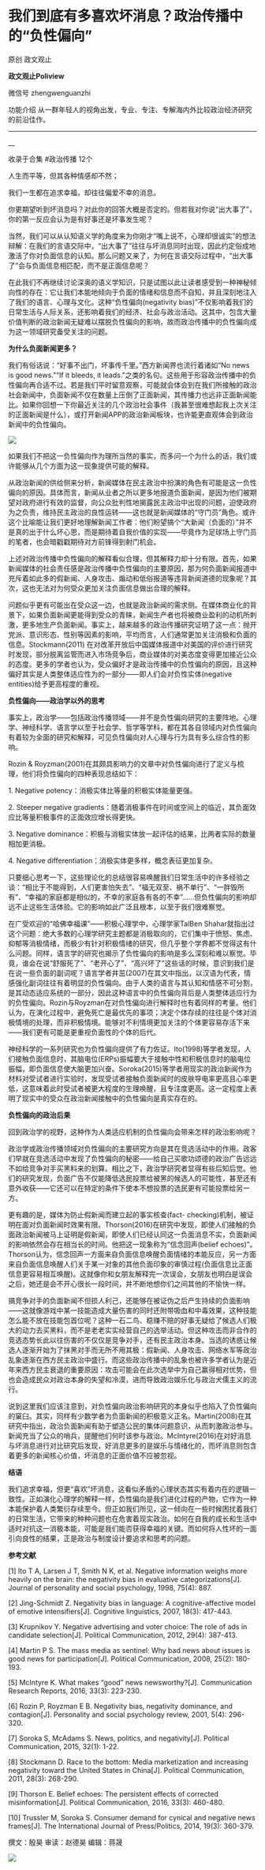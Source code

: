 

#  我们到底有多喜欢坏消息？政治传播中的“负性偏向”

原创 政文观止 

**政文观止Poliview** 

微信号 zhengwenguanzhi

功能介绍 从一群年轻人的视角出发，专业、专注、专解海内外比较政治经济研究的前沿佳作。

____

__

收录于合集 #政治传播 12个

人生而平等，但其各种情感却不然；

  

我们一生都在追求幸福，却往往偏爱不幸的消息。

  

你更期望听到坏消息吗？对此你的回答大概是否定的。但若我对你说“出大事了”，你的第一反应会认为是有好事还是坏事发生呢？

  

当然，我们可以从认知语义学的角度来为你刚才“嘴上说不，心理却很诚实”的想法辩解：在我们的言语交际中，“出大事了”往往与坏消息同时出现，因此约定俗成地激活了你对负面信息的认知。那么问题又来了，为何在言语交际过程中，“出大事了”会与负面信息相匹配，而不是正面信息呢？

  

在此我们不再继续讨论深奥的语义学知识，只是试图以此让读者感受到一种神秘倾向性的存在：它让我们本能地倾向于负面的情绪和信息而不自知，并且深刻地注入了我们的语言、心理与文化。这种“负性偏向(negativity
bias)”不仅影响着我们的日常生活与人际关系，还影响着我们的经济、社会与政治活动。这其中，包含大量价值判断的政治新闻无疑难以摆脱负性偏向的影响，故而政治传播中的负性偏向成为这一领域研究备受关注的问题。

  

 **为什么负面新闻更多？**

我们有俗话说：“好事不出门，坏事传千里。”西方新闻界也流行着诸如“No news is good news.”“If it bleeds, it
leads.”之类的名句。这些用于形容政治传播中的负性偏向再合适不过。若是我们平时留意观察，可能就会体会到在我们所接触的政治社会新闻中，负面新闻不仅在数量上压倒了正面新闻，其传播力也远非正面新闻能比。如果你回想一下你最近关注的几个政治社会事件（我甚至很难想起我上次关注的正面新闻是什么），或打开新闻APP的政治新闻板块，也许能更直观体会到政治新闻中的负性偏向。

![](images/151/2.jpeg)

如果我们不把这一负性偏向作为理所当然的事实，而多问一个为什么的话，我们或许能够从几个方面为这一现象提供可能的解释。

  

从政治新闻的供给侧来分析，新闻媒体在民主政治中扮演的角色有可能是这一负性偏向的原因。具体而言，新闻从业者之所以更多地报道负面新闻，是因为他们被期望对政府进行有效的监督，向公众批判性地揭露民主政治中出现的问题，迫使政府为之负责，维持民主政治的良性运转——这也就是新闻媒体的“守门员”角色。或许这个比喻能让我们更好地理解新闻工作者：他们盼望搞个“大新闻（负面的）”并不是真的出于什么坏心思，而是期待着自我价值的实现——毕竟作为足球场上守门员的笔者，也会暗戳戳期待对方前锋得到射门机会。

  

上述对政治传播中负性偏向的解释看似合理，但其解释力却十分有限。首先，如果新闻媒体的社会责任感是政治传播中负性偏向的主要原因，那为何负面新闻报道中充斥着如此多的假新闻、人身攻击、煽动和低俗报道等违背新闻道德的现象呢？其次，这也无法对为何受众更加关注负面信息做出合理的解释。

  

问题似乎更有可能出在受众这一边，也就是政治新闻的需求侧。在媒体商业化的背景下，如果负面新闻更能得到受众的青睐，新闻生产者也将被商业盈利的动机所刺激，更多地生产负面新闻。事实上，越来越多的政治传播研究证明了这一点：抛开党派、意识形态、性别等因素的影响，平均而言，人们通常更加关注消极和负面的信息。Stockmann(2011)
在对改革开放后中国媒体报道中对美国的评价进行研究时发现，部分脱离监管而进入市场竞争后，商业媒体的对美态度变得更加接近公众的态度。更多的学者也认为，受众偏好才是政治传播中的负性偏向的原因，且这种偏好其实是人类整体适应性为的一部分——即人们会对负性实体(negative
entities)给予更高程度的重视。

  

 **负性偏向——政治学以外的思考**

事实上，政治学——包括政治传播领域——并不是负性偏向研究的主要阵地。心理学、神经科学、语言学以至于社会学、哲学等学科，都在其各自领域内对负性偏向有着较为全面的研究和解释，可见负性偏向对人心理与行为具有多么综合性的影响。

  

Rozin & Royzman(2001)在其颇具影响力的文章中对负性偏向进行了定义与梳理，他们将负性偏向的四种表现总结如下：

  

1\. Negative potency：消极实体比等量的积极实体能量更强。

2\. Steeper negative gradients：随着消极事件在时间或空间上的临近，其负面效应比等量积极事件的正面效应增长得更快。

3\. Negative dominance：积极与消极实体放一起评估的结果，比两者实际的数量相加更消极。

4\. Negative differentiation：消极实体更多样，概念表征更加复杂。

  

只要细心思考一下，这些理论化的总结很容易唤醒我们日常生活中的许多经验之谈：“相比于不能得到，人们更害怕失去”、“福无双至、祸不单行”、“一胖毁所有”、“幸福的家庭都是相似的，不幸的家庭各有各的不幸”……但负性偏向的影响却远不止这些生活体验。它的影响如此广泛且根本，以至于我们很难察觉。

  

在广受欢迎的“哈佛幸福课”——积极心理学中，心理学家TalBen
Shahar就指出过这个问题：绝大多数的心理学研究主题都是消极取向的，它们集中于愤怒、焦虑、抑郁等消极情绪，而极少有针对积极情绪的研究，但几乎整个学界都不觉得这有什么问题。同样，语言学的研究也揭示了负性偏向的影响是多么深刻和难以察觉。毕竟，谁会在说“舒服死了”、“老开心了”、“高兴坏了”这些话的时候，意识到我们是在说一些负面的副词呢？语言学者井茁(2007)在其文中指出，以汉语为代表，情感强化副词往往有着明显的负性偏向。由于人类的语言与其认知和情感不可分割，是其动态适应系统的一部分，因此这种语言中的负性偏向背后是人类整体适应行为的负性偏向。Rozin与Royzman在对负性偏向进行解释时也有着同样的考量。他们认为，在演化过程中，避免死亡是最优先的事项；决定个体存续的往往是个体对消极情境的处理，而非积极情境。能够对不利情境更加关注的个体更容易存活下来——我们更有可能是更重视负面性的个体的后代。

神经科学的一系列研究也为负性偏向提供了有力佐证。Ito(1998)等学者发现，人们接触负面信息时，其脑电位(ERPs)振幅要大于接触中性和积极信息时的脑电位振幅，即负面信息使大脑更加兴奋。Soroka(2015)等学者用现实的政治新闻作为材料对受试者进行实验时，发现受试者接触负面新闻时的皮肤导电率更高且心率更低，这意味着此时受试者被更大程度的生理唤醒，且专注度更高。这一定程度上表明了现实中的受众在政治新闻接触中的负性偏向是真实存在的。

  

 **负性偏向的政治后果**

回到政治学的视野，这种作为人类适应机制的负性偏向会带来怎样的政治影响呢？

  

政治学或政治传播领域对负性偏向的主要研究方向是其在竞选活动中的作用。政客们早就在竞选活动中发现了负性偏向的秘密——给自己买歌功颂德的政治广告远远不如给竞争对手买黑料来的划算。相比之下，政治学研究者显得有些后知后觉。他们的研究发现，负面广告不仅能降低选民投票给被黑的候选人的可能性，甚至还有意外收获——它还可以在特定的条件下使本不想投票的选民更有可能投票给另一方。

  

更有趣的是，媒体为防止假新闻而建立起的事实核查(fact-
checking)机制，被证明在面对负面新闻时效果有限。Thorson(2016)在研究中发现，即使人们接触的负面政治新闻被马上证明是假新闻，即使人们已经认同这一负面消息不实，负面新闻的影响依然会存在相当长的时间。他把这一现象称为“信念回声(belief
echoes)”。Thorson认为，信念回声一方面来自负面信息唤醒负面情绪的本能反应，另一方面来自负面信息唤醒人们关于某一对象的其他负面印象的审慎过程(负面信息比正面信息更容易相互唤醒)。这就像你和女朋友解释完一次误会，女朋友也明白是误会之后，她还是会不开心很长一段时间，并不断地想你们之间其他的不愉快一样。

  

搞竞争对手的负面新闻不但损人利己，还能够在被证伪之后产生持续的负面影响——这就像游戏中某一技能造成大量伤害的同时还附带吸血和中毒效果，这种技能怎么能不放在技能包首位呢？这种一石二鸟、稳赚不赔的好事无疑给了候选人们极大的动力去买黑料，而不是老老实实经营自己的选举活动。但这种攻击而非合作的竞选态势长此以往伤害的不仅仅是竞争对手，还有民主政治本身。当选的诱惑让候选人逐渐开始为了抹黑对手而无所不用其极：假新闻、人身攻击、网络水军等政治乱象逐渐在西方民主政治中盛行。而这些政治传播中的乱象也被许多学者认为是近年来西方民主衰退的重要原因：攻击可能会在此次选举中为自己赢得相对优势，但也会造成民众对政治本身的失望和冷漠，进而导致政治娱乐化与政治犬儒主义的流行。

说到这里我们应该注意到，对负性偏向政治影响研究的本身似乎也陷入了负性偏向的窠臼。其实，同样有少数学者为负面新闻的积极意义正名。Martin(2008)在其研究中指出，政治负面新闻有助于塑造公民的集体问题意识，从而刺激政治参与。新闻充当了公众的哨兵，提醒他们何时该参与政治。McIntyre(2016)在对好消息与坏消息进行对比研究后发现，好消息更多的是娱乐与情绪化的，而坏消息则包含着更多的新闻核心价值，坏消息的正面价值不应被忽视。

  

 **结语**

我们追求幸福，但更“喜欢”坏消息，这看似矛盾的心理状态其实有着内在的逻辑一致性。正如演化心理学的解释一样，负性偏向是我们进化过程的产物，它作为一种本能保护着人类繁衍存续至今。但正如我们所见，这一倾向在一些时候困扰着我们的日常生活，它带来的种种问题也在危害着现实政治。如何在自我的成长和生活中适时对抗这一消极本能，可能是我们能否获得幸福的关键。而如何将人性坏的一面引向良性的结果，正是政治与制度设计要追求和思考的问题。

  

 **参考文献**

[1] Ito T A, Larsen J T, Smith N K, et al. Negative information weighs more
heavily on the brain: the negativity bias in evaluative categorizations[J].
Journal of personality and social psychology, 1998, 75(4): 887.

  

[2] Jing-Schmidt Z. Negativity bias in language: A cognitive-affective model
of emotive intensifiers[J]. Cognitive linguistics, 2007, 18(3): 417-443.

  

[3] Krupnikov Y. Negative advertising and voter choice: The role of ads in
candidate selection[J]. Political Communication, 2012, 29(4): 387-413.

  

[4] Martin P S. The mass media as sentinel: Why bad news about issues is good
news for participation[J]. Political Communication, 2008, 25(2): 180-193.

  

[5] McIntyre K. What makes “good” news newsworthy?[J]. Communication Research
Reports, 2016, 33(3): 223-230.

  

[6] Rozin P, Royzman E B. Negativity bias, negativity dominance, and
contagion[J]. Personality and social psychology review, 2001, 5(4): 296-320.

  

[7] Soroka S, McAdams S. News, politics, and negativity[J]. Political
Communication, 2015, 32(1): 1-22.

  

[8] Stockmann D. Race to the bottom: Media marketization and increasing
negativity toward the United States in China[J]. Political Communication,
2011, 28(3): 268-290.

  

[9] Thorson E. Belief echoes: The persistent effects of corrected
misinformation[J]. Political Communication, 2016, 33(3): 460-480.

  

[10] Trussler M, Soroka S. Consumer demand for cynical and negative news
frames[J]. The International Journal of Press/Politics, 2014, 19(3): 360-379.

撰文：殷昊 审读：赵德昊 编辑：蒋晟

  

![](images/151/3.jpeg)

  

